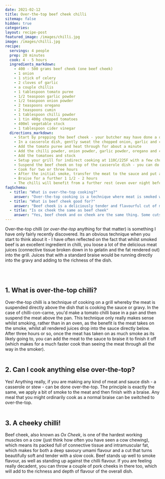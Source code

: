 ```yaml
---
date: 2021-02-12
title: Over-the-top beef cheek chilli
sitemap: false
hidden: true
categories:
layout: recipe-post
featured_image: /images/chilli.jpg
image: /images/chilli.jpg
recipe:
  servings: 4 people
  prep: 20 minutes
  cook: 4 - 5 hours
  ingredients_markdown:
    - 400 - 500 grams beef cheek (one beef cheek)
    - 1 onion
    - 1 stick of celery
    - 2 cloves of garlic
    - a couple chillis
    - 1 tablespoon tomato puree
    - 1/2 teaspoon garlic powder
    - 1/2 teaspoon onion powder
    - 2 teaspoons oregano
    - 2 teaspoons cumin
    - 1 tablespoon chilli powder
    - 1 tin 400g chopped tomatoes
    - 400ml vegetable stock
    - 1 tablespoon cider vinegar
  directions_markdown:
    - Start by prepping the beef cheek - your butcher may have done a decent job, but you will need to remove the excess fat or silverskin membrane on the outside of the beef. Once done season generously with salt and pepper
    - In a casserole dish, gently sweat the chopped onion, garlic and celery until soft (you don't want it browning)
    - Add the tomato puree and heat through for about a minute
    - Add the chilli powder, onion powder, garlic powder, oregano and cumin and mix through
    - Add the tomatoes and stock
    - Setup your grill for indirect cooking at 110C/225F with a few chunks of wood. Beef cheek can stand up to a strong smoke so feel free to add a stronger wood like hickory
    - Suspend the beef cheek on top of the casserole dish - you can do this using a grill place on top, or a few skewers. Make sure that the meat is all directly above the dish
    - Cook for two or three hours
    - After the initial smoke, transfer the meat to the sauce and put a lid on it. At this point you can transfer inside to an oven (and if doing so you can up the temperature to 160-180C as the liquid will insulate the meat and cook it more efficiently). You can also chop the meat into smaller pieces at this point as this will speed up cooking time as well
    - Braise for a further 1 1/2 - 2 hours
    - The chilli will benefit from a further rest (even over night before being re-heated), but you can serve immediately with rice or tortillas
faqSchema:
  - title: "What is over-the-top cooking?"
    answer: "Over-the-top cooking is a technique where meat is smoked whilst sitting directly above a casserole dish of sauce, so the meat benefits from being smoked whilst no meat juice is lost as it drips into the pan slowly cooking the sauce/gravy below it"
  - title: "What is beef cheek good for?"
    answer: "Beef cheek is a deliciously tender and flavourful cut of meat if cooked properly. Beef cheeks are amazing slowly smoked, in a chilli or braised in red wine. Any dish that uses shin or short rib can be cooked using beef cheek"
  - title: "Is ox cheek the same as beef cheek"
    answer: "Yes, beef cheek and ox cheek are the same thing. Some cuts are traditionally referred to as Ox - such as cheek and tail."
---
```


Over-the-top chilli (or _over-the-top_ anything for that matter) is something I have only fairly recently discovered. Its an obvious technique when you start to think about it - I have often reflected on the fact that whilst smoked beef is an excellent ingredient in chilli, you loose a lot of the delicious meat juices (connective tissue broken down in to gelatin and the fat rendered out) into the grill. Juices that with a standard braise would be running directly into the gravy and adding to the richness of the dish.

<br>
<br>

## 1. What is over-the-top chilli?
Over-the-top chilli is a technique of cooking on a grill whereby the meat is suspended directly above the dish that is cooking the sauce or gravy. In the case of chilli-con-carne, you'd make a tomato chilli base in a pan and then suspend the meat above the pan. This technique only really makes sense whilst smoking, rather than in an oven, as the benefit is the meat takes on the smoke, whilst all rendered juices drop into the sauce directly below. After three hours or so, once the meat has taken on as much smoke as its likely going to, you can add the meat to the sauce to braise it to finish it off (which makes for a much faster cook than seeing the meat through all the way in the smoker).
<br>
<br>

## 2. Can I cook anything else over-the-top?
Yes! Anything really, if you are making any kind of meat and sauce dish - a casserole or stew - can be done over-the-top. The principle is exactly the same, we apply a bit of smoke to the meat and then finish with a braise. Any meal that you might ordinarily cook as a normal braise can be switched to over-the-top.
<br>
<br>

## 3. A cheeky chilli!
Beef cheek, also known as _Ox Cheek_,  is one of the hardest working muscles on a cow (just think how often you have seen a cow chewing), which means its packed full of connective tissue and intramuscular fat, which makes for both a deep savoury umami flavour and a cut that turns beautifully soft and tender with a slow cook. Beef stands up well to smoke flavour, as well as standing up against the chilli flavour. If you are feeling really decadent, you can throw a couple of pork cheeks in there too, which will add to the richness and depth of flavour of the overall dish.

<br>
<br>
